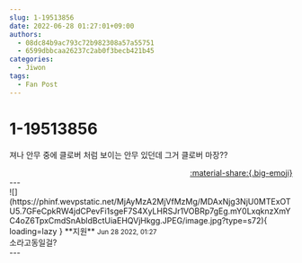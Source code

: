 ```yaml
---
slug: 1-19513856
date: 2022-06-28 01:27:01+09:00
authors:
  - 08dc84b9ac793c72b982308a57a55751
  - 6599dbbcaa26237c2ab0f3becb421b45
categories:
  - Jiwon
tags:
  - Fan Post
---
```


# 1-19513856

<div class="post-container" markdown="1">
<div class="content-container md-sidebar__scrollwrap" markdown="1">

져나 안무 중에 클로버 처럼 보이는 안무 있던데 그거 클로버 마장??

</div>
</div>

<div style="text-align: right;" markdown="1">
<a href="https://weverse.io/fromis9/fanpost/1-19513856" style="text-align: right;">:material-share:{.big-emoji}</a>
</div>
---

<div class="comments-container md-sidebar__scrollwrap" markdown="1">
<div class="comment" markdown="1">
<div class='id-container' markdown="1">
![](https://phinf.wevpstatic.net/MjAyMzA2MjVfMzMg/MDAxNjg3NjU0MTExOTU5.7GFeCpkRW4jdCPevFi1sgeF7S4XyLHRSJr1VOBRp7gEg.mY0LxqknzXmYC4oZ6TpxCmdSnAbldBctUiaEHQVjHkgg.JPEG/image.jpg?type=s72){ loading=lazy }
**<span class="artist">지원</span>** <small>Jun 28 2022, 01:27</small><br>
</div>
<div class='comment-body' markdown="1">
소라고동일걸?
</div>
</div>
</div>
---
